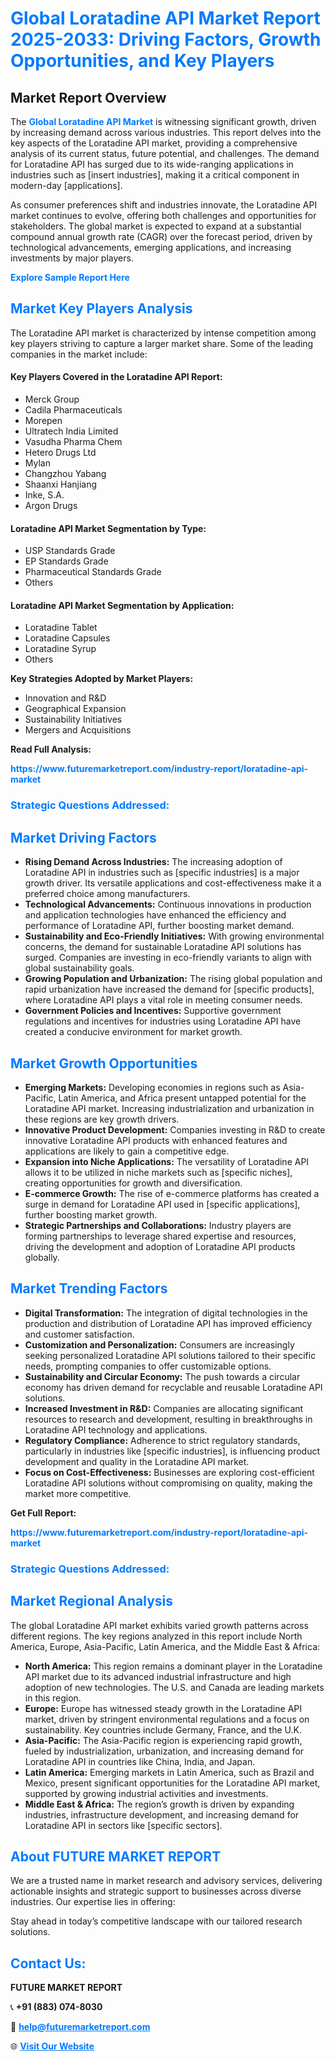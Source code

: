 <h1 style="color: #007BFF;">Global Loratadine API Market Report 2025-2033: Driving Factors, Growth Opportunities, and Key Players</h1>

<section id="overview">
<h2>Market Report Overview</h2>
<p>The <a href="https://www.futuremarketreport.com/industry-report/loratadine-api-market" style="color: #007BFF; text-decoration: none;"><strong>Global Loratadine API Market</strong></a> is witnessing significant growth, driven by increasing demand across various industries. This report delves into the key aspects of the Loratadine API market, providing a comprehensive analysis of its current status, future potential, and challenges. The demand for Loratadine API has surged due to its wide-ranging applications in industries such as [insert industries], making it a critical component in modern-day [applications].</p>
<p>As consumer preferences shift and industries innovate, the Loratadine API market continues to evolve, offering both challenges and opportunities for stakeholders. The global market is expected to expand at a substantial compound annual growth rate (CAGR) over the forecast period, driven by technological advancements, emerging applications, and increasing investments by major players.</p>
</section>

<section id="overview">
<p><a href="https://www.futuremarketreport.com/request-sample/reportId=102930" style="color: #007BFF; text-decoration: none;"><strong>Explore Sample Report Here</strong></a></p>
</section>

<section id="key-players">
<h2 style="color: #007BFF;">Market Key Players Analysis</h2>
<p>The Loratadine API market is characterized by intense competition among key players striving to capture a larger market share. Some of the leading companies in the market include:</p>
<h4>Key Players Covered in the Loratadine API Report:</h4>
<ul><li>Merck Group</li><li>Cadila Pharmaceuticals</li><li>Morepen</li><li>Ultratech India Limited</li><li>Vasudha Pharma Chem</li><li>Hetero Drugs Ltd</li><li>Mylan</li><li>Changzhou Yabang</li><li>Shaanxi Hanjiang</li><li>Inke, S.A.</li><li>Argon Drugs</li></ul>
<h4>Loratadine API Market Segmentation by Type:</h4>
<ul><li>USP Standards Grade</li><li>EP Standards Grade</li><li>Pharmaceutical Standards Grade</li><li>Others</li></ul>

<h4>Loratadine API Market Segmentation by Application:</h4>
<ul><li>Loratadine Tablet</li><li>Loratadine Capsules</li><li>Loratadine Syrup</li><li>Others</li></ul>
<p><strong>Key Strategies Adopted by Market Players:</strong></p>
<ul>
<li>Innovation and R&D</li>
<li>Geographical Expansion</li>
<li>Sustainability Initiatives</li>
<li>Mergers and Acquisitions</li>
</ul>
</section>

<section>
<p><strong>Read Full Analysis: </strong></p><a href="https://www.futuremarketreport.com/industry-report/loratadine-api-market" style="color: #007BFF; text-decoration: none;"><strong>https://www.futuremarketreport.com/industry-report/loratadine-api-market</strong></a>
<h3 style="color: #007BFF;">Strategic Questions Addressed:</h3>
</section>

<section id="driving-factors">
<h2 style="color: #007BFF;">Market Driving Factors</h2>
<ul>
<li><strong>Rising Demand Across Industries:</strong> The increasing adoption of Loratadine API in industries such as [specific industries] is a major growth driver. Its versatile applications and cost-effectiveness make it a preferred choice among manufacturers.</li>
<li><strong>Technological Advancements:</strong> Continuous innovations in production and application technologies have enhanced the efficiency and performance of Loratadine API, further boosting market demand.</li>
<li><strong>Sustainability and Eco-Friendly Initiatives:</strong> With growing environmental concerns, the demand for sustainable Loratadine API solutions has surged. Companies are investing in eco-friendly variants to align with global sustainability goals.</li>
<li><strong>Growing Population and Urbanization:</strong> The rising global population and rapid urbanization have increased the demand for [specific products], where Loratadine API plays a vital role in meeting consumer needs.</li>
<li><strong>Government Policies and Incentives:</strong> Supportive government regulations and incentives for industries using Loratadine API have created a conducive environment for market growth.</li>
</ul>
</section>

<section id="growth-opportunities">
<h2 style="color: #007BFF;">Market Growth Opportunities</h2>
<ul>
<li><strong>Emerging Markets:</strong> Developing economies in regions such as Asia-Pacific, Latin America, and Africa present untapped potential for the Loratadine API market. Increasing industrialization and urbanization in these regions are key growth drivers.</li>
<li><strong>Innovative Product Development:</strong> Companies investing in R&D to create innovative Loratadine API products with enhanced features and applications are likely to gain a competitive edge.</li>
<li><strong>Expansion into Niche Applications:</strong> The versatility of Loratadine API allows it to be utilized in niche markets such as [specific niches], creating opportunities for growth and diversification.</li>
<li><strong>E-commerce Growth:</strong> The rise of e-commerce platforms has created a surge in demand for Loratadine API used in [specific applications], further boosting market growth.</li>
<li><strong>Strategic Partnerships and Collaborations:</strong> Industry players are forming partnerships to leverage shared expertise and resources, driving the development and adoption of Loratadine API products globally.</li>
</ul>
</section>

<section id="trending-factors">
<h2 style="color: #007BFF;">Market Trending Factors</h2>
<ul>
<li><strong>Digital Transformation:</strong> The integration of digital technologies in the production and distribution of Loratadine API has improved efficiency and customer satisfaction.</li>
<li><strong>Customization and Personalization:</strong> Consumers are increasingly seeking personalized Loratadine API solutions tailored to their specific needs, prompting companies to offer customizable options.</li>
<li><strong>Sustainability and Circular Economy:</strong> The push towards a circular economy has driven demand for recyclable and reusable Loratadine API solutions.</li>
<li><strong>Increased Investment in R&D:</strong> Companies are allocating significant resources to research and development, resulting in breakthroughs in Loratadine API technology and applications.</li>
<li><strong>Regulatory Compliance:</strong> Adherence to strict regulatory standards, particularly in industries like [specific industries], is influencing product development and quality in the Loratadine API market.</li>
<li><strong>Focus on Cost-Effectiveness:</strong> Businesses are exploring cost-efficient Loratadine API solutions without compromising on quality, making the market more competitive.</li>
</ul>
</section>

<section>
<p><strong>Get Full Report: </strong></p><a href="https://www.futuremarketreport.com/industry-report/loratadine-api-market" style="color: #007BFF; text-decoration: none;"><strong>https://www.futuremarketreport.com/industry-report/loratadine-api-market</strong></a>
<h3 style="color: #007BFF;">Strategic Questions Addressed:</h3>
</section>


<section id="regional-analysis">
<h2 style="color: #007BFF;">Market Regional Analysis</h2>
<p>The global Loratadine API market exhibits varied growth patterns across different regions. The key regions analyzed in this report include North America, Europe, Asia-Pacific, Latin America, and the Middle East & Africa:</p>
<ul>
<li><strong>North America:</strong> This region remains a dominant player in the Loratadine API market due to its advanced industrial infrastructure and high adoption of new technologies. The U.S. and Canada are leading markets in this region.</li>
<li><strong>Europe:</strong> Europe has witnessed steady growth in the Loratadine API market, driven by stringent environmental regulations and a focus on sustainability. Key countries include Germany, France, and the U.K.</li>
<li><strong>Asia-Pacific:</strong> The Asia-Pacific region is experiencing rapid growth, fueled by industrialization, urbanization, and increasing demand for Loratadine API in countries like China, India, and Japan.</li>
<li><strong>Latin America:</strong> Emerging markets in Latin America, such as Brazil and Mexico, present significant opportunities for the Loratadine API market, supported by growing industrial activities and investments.</li>
<li><strong>Middle East & Africa:</strong> The region’s growth is driven by expanding industries, infrastructure development, and increasing demand for Loratadine API in sectors like [specific sectors].</li>
</ul>
</section>

<footer>
<h2 style="color: #007BFF;">About FUTURE MARKET REPORT</h2>
<p>We are a trusted name in market research and advisory services, delivering actionable insights and strategic support to businesses across diverse industries. Our expertise lies in offering:</p>

<p>Stay ahead in today’s competitive landscape with our tailored research solutions.</p>

<h2 style="color: #007BFF;">Contact Us:</h2>
<p><strong>FUTURE MARKET REPORT</strong></p>
<p>📞 <strong>+91 (883) 074-8030</strong></p>
<p>📧 <strong><a href="mailto:help@futuremarketreport.com" style="color: #007BFF;">help@futuremarketreport.com</a></strong></p>
<p>🌐 <strong><a href="https://www.futuremarketreport.com/" style="color: #007BFF;">Visit Our Website</a></strong></p>
</footer>